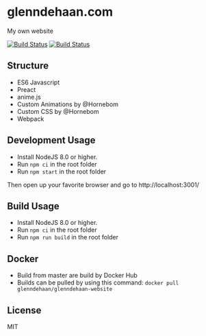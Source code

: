 # glenndehaan.com

My own website

[![Build Status](https://img.shields.io/docker/cloud/build/glenndehaan/glenndehaan-website.svg)](https://hub.docker.com/r/glenndehaan/glenndehaan-website) [![Build Status](https://img.shields.io/docker/cloud/automated/glenndehaan/glenndehaan-website.svg)](https://hub.docker.com/r/glenndehaan/glenndehaan-website)

## Structure
- ES6 Javascript
- Preact
- anime.js
- Custom Animations by @Hornebom
- Custom CSS by @Hornebom
- Webpack

## Development Usage
- Install NodeJS 8.0 or higher.
- Run `npm ci` in the root folder
- Run `npm start` in the root folder

Then open up your favorite browser and go to http://localhost:3001/

## Build Usage
- Install NodeJS 8.0 or higher.
- Run `npm ci` in the root folder
- Run `npm run build` in the root folder

## Docker
- Build from master are build by Docker Hub
- Builds can be pulled by using this command: `docker pull glenndehaan/glenndehaan-website`

## License

MIT
